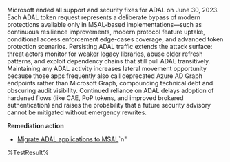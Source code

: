 Microsoft ended all support and security fixes for ADAL on June 30, 2023. Each ADAL token request represents a deliberate bypass of modern protections available only in MSAL-based implementations—such as continuous resilience improvements, modern protocol feature uptake, conditional access enforcement edge-cases coverage, and advanced token protection scenarios. Persisting ADAL traffic extends the attack surface: threat actors monitor for weaker legacy libraries, abuse older refresh patterns, and exploit dependency chains that still pull ADAL transitively. Maintaining any ADAL activity increases lateral movement opportunity because those apps frequently also call deprecated Azure AD Graph endpoints rather than Microsoft Graph, compounding technical debt and obscuring audit visibility. Continued reliance on ADAL delays adoption of hardened flows (like CAE, PoP tokens, and improved brokered authentication) and raises the probability that a future security advisory cannot be mitigated without emergency rewrites.

**Remediation action**

* [Migrate ADAL applications to MSAL](https://learn.microsoft.com/en-us/entra/identity-platform/msal-migration)`n"

<!--- Results --->
%TestResult%
